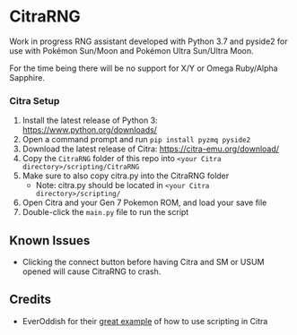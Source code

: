 # CitraRNG

Work in progress RNG assistant developed with Python 3.7 and pyside2 for use with Pokémon Sun/Moon and Pokémon Ultra Sun/Ultra Moon. 

For the time being there will be no support for X/Y or Omega Ruby/Alpha Sapphire.

### Citra Setup

 1. Install the latest release of Python 3: https://www.python.org/downloads/
 2. Open a command prompt and run `pip install pyzmq pyside2`
 3. Download the latest release of Citra: https://citra-emu.org/download/
 4. Copy the `CitraRNG` folder of this repo into `<your Citra directory>/scripting/CitraRNG`
 5. Make sure to also copy citra.py into the CitraRNG folder
	* Note: citra.py should be located in `<your Citra directory>/scripting/`
 6. Open Citra and your Gen 7 Pokemon ROM, and load your save file
 7. Double-click the `main.py` file to run the script
 
 ## Known Issues
  * Clicking the connect button before having Citra and SM or USUM opened will cause CitraRNG to crash.
 
 ## Credits
 
 * EverOddish for their [great example](https://github.com/EverOddish/PokeStreamer-Tools/) of how to use scripting in Citra

